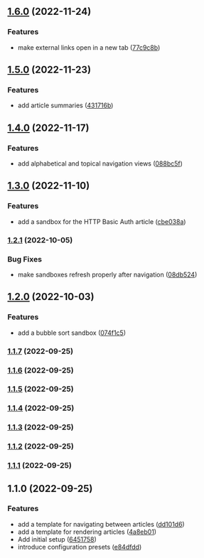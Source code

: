 

## [1.6.0](https://github.com/mstream/encyclopedia-of-software-engineering/compare/1.5.0...1.6.0) (2022-11-24)


### Features

* make external links open in a new tab ([77c9c8b](https://github.com/mstream/encyclopedia-of-software-engineering/commit/77c9c8bbb31841f12f701725b8f9bfbd182bea68))

## [1.5.0](https://github.com/mstream/encyclopedia-of-software-engineering/compare/1.4.0...1.5.0) (2022-11-23)


### Features

* add article summaries ([431716b](https://github.com/mstream/encyclopedia-of-software-engineering/commit/431716bf63c65890ba3d6f61f86852eaa14dfbbc))

## [1.4.0](https://github.com/mstream/encyclopedia-of-software-engineering/compare/1.3.0...1.4.0) (2022-11-17)


### Features

* add alphabetical and topical navigation views ([088bc5f](https://github.com/mstream/encyclopedia-of-software-engineering/commit/088bc5fc55da3be255ae989a2679e67c12ab5deb))

## [1.3.0](https://github.com/mstream/encyclopedia-of-software-engineering/compare/1.2.1...1.3.0) (2022-11-10)


### Features

* add a sandbox for the HTTP Basic Auth article ([cbe038a](https://github.com/mstream/encyclopedia-of-software-engineering/commit/cbe038a4ee67922793228db7d954e46131812879))

### [1.2.1](https://github.com/mstream/encyclopedia-of-software-engineering/compare/1.2.0...1.2.1) (2022-10-05)


### Bug Fixes

* make sandboxes refresh properly after navigation ([08db524](https://github.com/mstream/encyclopedia-of-software-engineering/commit/08db524c84d376070e9175d55e13b344477159f8))

## [1.2.0](https://github.com/mstream/encyclopedia-of-software-engineering/compare/1.1.7...1.2.0) (2022-10-03)


### Features

* add a bubble sort sandbox ([074f1c5](https://github.com/mstream/encyclopedia-of-software-engineering/commit/074f1c57cc5dad584649cdc2ef977b8798e26f07))

### [1.1.7](https://github.com/mstream/encyclopedia-of-software-engineering/compare/1.1.6...1.1.7) (2022-09-25)

### [1.1.6](https://github.com/mstream/encyclopedia-of-software-engineering/compare/1.1.5...1.1.6) (2022-09-25)

### [1.1.5](https://github.com/mstream/encyclopedia-of-software-engineering/compare/1.1.4...1.1.5) (2022-09-25)

### [1.1.4](https://github.com/mstream/encyclopedia-of-software-engineering/compare/1.1.3...1.1.4) (2022-09-25)

### [1.1.3](https://github.com/mstream/encyclopedia-of-software-engineering/compare/1.1.2...1.1.3) (2022-09-25)

### [1.1.2](https://github.com/mstream/encyclopedia-of-software-engineering/compare/1.1.1...1.1.2) (2022-09-25)

### [1.1.1](https://github.com/mstream/encyclopedia-of-software-engineering/compare/1.1.0...1.1.1) (2022-09-25)

## 1.1.0 (2022-09-25)


### Features

* add a template for navigating between articles ([dd101d6](https://github.com/mstream/encyclopedia-of-software-engineering/commit/dd101d6b0fe0ef75fba6638ad737201d824ea28f))
* add a template for rendering articles ([4a8eb01](https://github.com/mstream/encyclopedia-of-software-engineering/commit/4a8eb01c7bba20554be7b0e807a686ead499dd2f))
* Add initial setup ([6451758](https://github.com/mstream/encyclopedia-of-software-engineering/commit/64517586057276875f6c6d651eac790b4ac9534e))
* introduce configuration presets ([e84dfdd](https://github.com/mstream/encyclopedia-of-software-engineering/commit/e84dfddf852a7f671758873137682b14c251db2f))